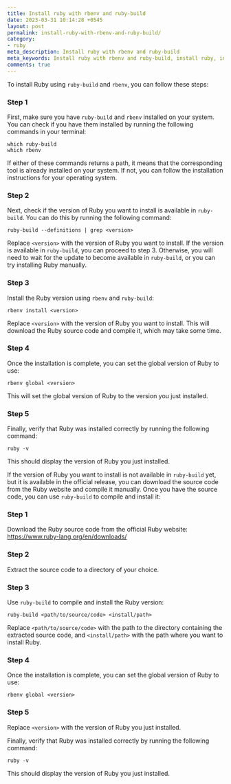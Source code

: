 ```yaml
---
title: Install ruby with rbenv and ruby-build
date: 2023-03-31 10:14:28 +0545
layout: post
permalink: install-ruby-with-rbenv-and-ruby-build/
category:
- ruby
meta_description: Install ruby with rbenv and ruby-build
meta_keywords: Install ruby with rbenv and ruby-build, install ruby, install ruby if ruby version is not available on ruby build, ruby build
comments: true
---
```


To install Ruby using `ruby-build` and `rbenv`, you can follow these steps:

### Step 1
First, make sure you have `ruby-build` and `rbenv` installed on your system. You can check if you have them installed by running the following commands in your terminal:

```shell
which ruby-build
which rbenv
  ```

If either of these commands returns a path, it means that the corresponding tool is already installed on your system. If not, you can follow the installation instructions for your operating system.

### Step 2
Next, check if the version of Ruby you want to install is available in `ruby-build`. You can do this by running the following command:

```shell
ruby-build --definitions | grep <version>
```

Replace `<version>` with the version of Ruby you want to install. If the version is available in `ruby-build`, you can proceed to step 3. Otherwise, you will need to wait for the update to become available in `ruby-build`, or you can try installing Ruby manually.

### Step 3
Install the Ruby version using `rbenv` and `ruby-build`:

```shell
rbenv install <version>
```

Replace `<version>` with the version of Ruby you want to install. This will download the Ruby source code and compile it, which may take some time.

### Step 4
Once the installation is complete, you can set the global version of Ruby to use:

```shell
rbenv global <version>
```

This will set the global version of Ruby to the version you just installed.

### Step 5
Finally, verify that Ruby was installed correctly by running the following command:

```shell
ruby -v
```

This should display the version of Ruby you just installed.

If the version of Ruby you want to install is not available in `ruby-build` yet, but it is available in the official release, you can download the source code from the Ruby website and compile it manually. Once you have the source code, you can use `ruby-build` to compile and install it:

### Step 1
Download the Ruby source code from the official Ruby website: https://www.ruby-lang.org/en/downloads/

### Step 2
Extract the source code to a directory of your choice.

### Step 3
Use `ruby-build` to compile and install the Ruby version:

```shell
ruby-build <path/to/source/code> <install/path>
```

Replace `<path/to/source/code>` with the path to the directory containing the extracted source code, and `<install/path>` with the path where you want to install Ruby.

### Step 4
Once the installation is complete, you can set the global version of Ruby to use:

```shell
rbenv global <version>
```

### Step 5
Replace `<version>` with the version of Ruby you just installed.

Finally, verify that Ruby was installed correctly by running the following command:

```shell
ruby -v
```

This should display the version of Ruby you just installed.
